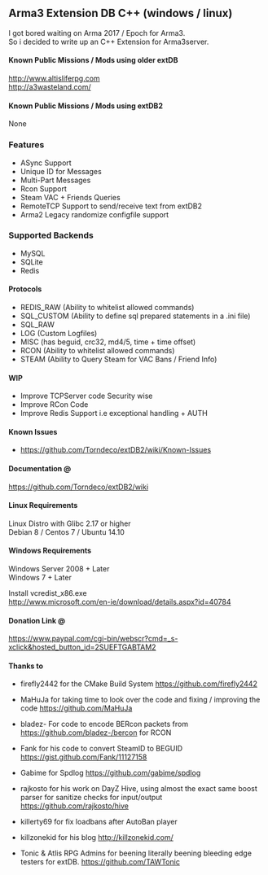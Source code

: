 ## Arma3 Extension DB  C++ (windows / linux)

I got bored waiting on Arma 2017 / Epoch for Arma3.  
So i decided to write up an C++ Extension for Arma3server.

 
#### Known Public Missions / Mods using older extDB  
http://www.altisliferpg.com  
http://a3wasteland.com/  


#### Known Public Missions / Mods using extDB2
None  
  
  
### Features

 - ASync Support
 - Unique ID for Messages
 - Multi-Part Messages  
 - Rcon Support  
 - Steam VAC + Friends Queries  
 - RemoteTCP Support to send/receive text from extDB2  
 - Arma2 Legacy randomize configfile support  


### Supported Backends

 - MySQL
 - SQLite
 - Redis


#### Protocols

 - REDIS_RAW (Ability to whitelist allowed commands)
 - SQL_CUSTOM (Ability to define sql prepared statements in a .ini file)
 - SQL_RAW
 - LOG (Custom Logfiles)
 - MISC (has beguid, crc32, md4/5, time + time offset)
 - RCON (Ability to whitelist allowed commands)
 - STEAM (Ability to Query Steam for VAC Bans / Friend Info)


#### WIP

 - Improve TCPServer code Security wise  
 - Improve RCon Code
 - Improve Redis Support i.e exceptional handling + AUTH

  
#### Known Issues
 - https://github.com/Torndeco/extDB2/wiki/Known-Issues
  
  
#### Documentation @  
https://github.com/Torndeco/extDB2/wiki
  
  
#### Linux Requirements  
Linux Distro with Glibc 2.17 or higher  
Debian 8 / Centos 7 / Ubuntu 14.10  

#### Windows Requirements  
Windows Server 2008 + Later  
Windows 7 + Later  

Install vcredist_x86.exe  
http://www.microsoft.com/en-ie/download/details.aspx?id=40784  

#### Donation Link @  

https://www.paypal.com/cgi-bin/webscr?cmd=_s-xclick&hosted_button_id=2SUEFTGABTAM2
 

#### Thanks to

 - firefly2442 for the CMake Build System https://github.com/firefly2442  
 - MaHuJa for taking time to look over the code and fixing / improving the code https://github.com/MaHuJa  

 - bladez- For code to encode BERcon packets from https://github.com/bladez-/bercon for RCON  
 - Fank for his code to convert SteamID to BEGUID https://gist.github.com/Fank/11127158
 - Gabime for Spdlog https://github.com/gabime/spdlog  
 - rajkosto for his work on DayZ Hive, using almost the exact same boost parser for sanitize checks for input/output https://github.com/rajkosto/hive   
 - killerty69 for fix loadbans after AutoBan player  

 - killzonekid for his blog http://killzonekid.com/  
 - Tonic & Atlis RPG Admins for beening literally beening bleeding edge testers for extDB. https://github.com/TAWTonic  